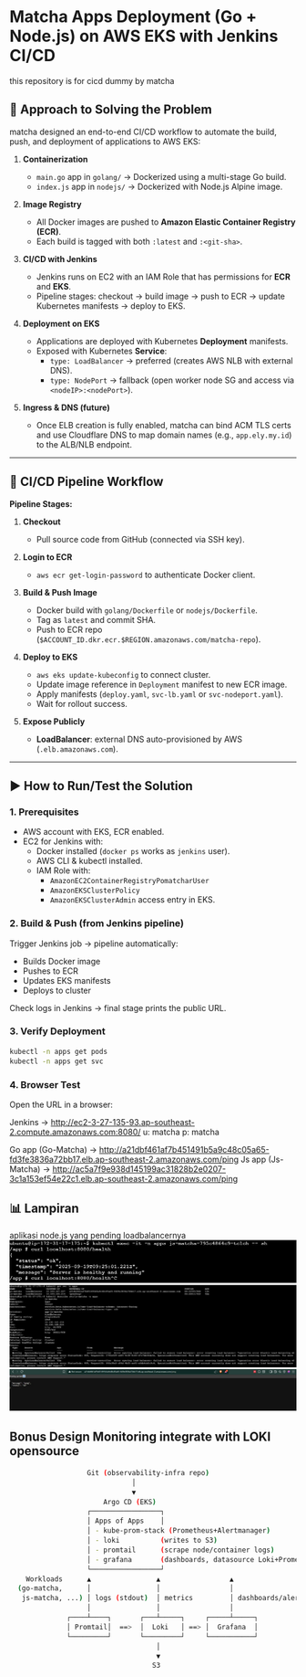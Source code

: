 
# Matcha Apps Deployment (Go + Node.js) on AWS EKS with Jenkins CI/CD
this repository is for cicd dummy by matcha

## 📌 Approach to Solving the Problem
matcha designed an end-to-end CI/CD workflow to automate the build, push, and deployment of applications to AWS EKS:

1. **Containerization**  
   - `main.go` app in `golang/` → Dockerized using a multi-stage Go build.  
   - `index.js` app in `nodejs/` → Dockerized with Node.js Alpine image.  

2. **Image Registry**  
   - All Docker images are pushed to **Amazon Elastic Container Registry (ECR)**.  
   - Each build is tagged with both `:latest` and `:<git-sha>`.

3. **CI/CD with Jenkins**  
   - Jenkins runs on EC2 with an IAM Role that has permissions for **ECR** and **EKS**.  
   - Pipeline stages: checkout → build image → push to ECR → update Kubernetes manifests → deploy to EKS.

4. **Deployment on EKS**  
   - Applications are deployed with Kubernetes **Deployment** manifests.  
   - Exposed with Kubernetes **Service**:
     - `type: LoadBalancer` → preferred (creates AWS NLB with external DNS).  
     - `type: NodePort` → fallback (open worker node SG and access via `<nodeIP>:<nodePort>`).

5. **Ingress & DNS (future)**  
   - Once ELB creation is fully enabled, matcha can bind ACM TLS certs and use Cloudflare DNS to map domain names (e.g., `app.ely.my.id`) to the ALB/NLB endpoint.

---

## 🔄 CI/CD Pipeline Workflow

**Pipeline Stages:**

1. **Checkout**  
   - Pull source code from GitHub (connected via SSH key).

2. **Login to ECR**  
   - `aws ecr get-login-password` to authenticate Docker client.

3. **Build & Push Image**  
   - Docker build with `golang/Dockerfile` or `nodejs/Dockerfile`.  
   - Tag as `latest` and commit SHA.  
   - Push to ECR repo (`$ACCOUNT_ID.dkr.ecr.$REGION.amazonaws.com/matcha-repo`).

4. **Deploy to EKS**  
   - `aws eks update-kubeconfig` to connect cluster.  
   - Update image reference in `Deployment` manifest to new ECR image.  
   - Apply manifests (`deploy.yaml`, `svc-lb.yaml` or `svc-nodeport.yaml`).  
   - Wait for rollout success.

5. **Expose Publicly**  
   - **LoadBalancer**: external DNS auto-provisioned by AWS (`.elb.amazonaws.com`).  
---

## ▶️ How to Run/Test the Solution

### 1. Prerequisites
- AWS account with EKS, ECR enabled.
- EC2 for Jenkins with:
  - Docker installed (`docker ps` works as `jenkins` user).
  - AWS CLI & kubectl installed.
  - IAM Role with:
    - `AmazonEC2ContainerRegistryPomatcharUser`
    - `AmazonEKSClusterPolicy`
    - `AmazonEKSClusterAdmin` access entry in EKS.

### 2. Build & Push (from Jenkins pipeline)
Trigger Jenkins job → pipeline automatically:
- Builds Docker image
- Pushes to ECR
- Updates EKS manifests
- Deploys to cluster

Check logs in Jenkins → final stage prints the public URL.

### 3. Verify Deployment
```bash
kubectl -n apps get pods
kubectl -n apps get svc
```
### 4. Browser Test

Open the URL in a browser:

Jenkins → http://ec2-3-27-135-93.ap-southeast-2.compute.amazonaws.com:8080/ 
u: matcha
p: matcha

Go app (Go-Matcha) → http://a21dbf461af7b451491b5a9c48c05a65-fd3fe3836a72bb17.elb.ap-southeast-2.amazonaws.com/ping
Js app (Js-Matcha) → http://ac5a7f9e938d145199ac31828b2e0207-3c1a153ef54e22c1.elb.ap-southeast-2.amazonaws.com/ping
 

##  📊 Lampiran
aplikasi node.js yang pending loadbalancernya
![aplikasi node.js yang pending](lampiran/1af34c69-c71c-4d07-992a-82c7abb3e894.jpg)
![service node.js](lampiran/4e7a4c75-3117-46d8-a0b2-3099dfa359a2.jpg)
![service golang](lampiran/5d962ae8-635b-44f5-83ec-270a99ac9d33.jpg)


## Bonus Design Monitoring integrate with LOKI opensource
```bash
                   Git (observability-infra repo)
                              │
                              ▼
                       Argo CD (EKS)
                   ┌─────────────────┐
                   │ Apps of Apps    │
                   │ - kube-prom-stack (Prometheus+Alertmanager)
                   │ - loki          (writes to S3)
                   │ - promtail      (scrape node/container logs)
                   │ - grafana       (dashboards, datasource Loki+Prometheus)
                   └─────────────────┘
    Workloads      ▲                ▲                 ▲
  (go-matcha,      │                │                 │
   js-matcha, ...) │ logs (stdout)  │ metrics         │ dashboards/alerts
                   │                │                 │
              ┌────┴────┐       ┌───┴─────┐     ┌─────┴─────┐
              │ Promtail│  ==>  │  Loki   │ ==> │  Grafana  │
              └─────────┘       └─────────┘     └───────────┘
                                    │
                                    ▼
                                   S3
```


